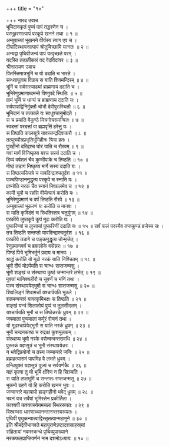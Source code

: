 +++
title = "१०"

+++
नारद उवाच  
भूमिदानकृतं पुण्यं पापं तद्धरणेन च ।  
परभूहरणात्पापं परकूपे खनने तथा ॥ १ ॥  
अम्बुवाच्यां भूखनने वीर्यस्य त्याग एव च ।  
दीपादिस्थापनात्पापं श्रोतुमिच्छामि यत्नतः ॥ २ ॥  
अन्यद्वा पृथिवीजन्यं पापं यत्पृच्छते परम् ।  
यदस्ति तत्प्रतीकारं वद वेदविदांवर ॥ ३ ॥  
श्रीनारायण उवाच  
वितस्तिमात्रभूमिं च यो ददाति च भारते ।  
सन्ध्यापूताय विप्राय स याति शिवमन्दिरम् ॥ ४ ॥  
भूमिं च सर्वसस्याढ्यां ब्राह्मणाय ददाति च ।  
भूमिरेणुप्रमाणाब्दमन्ते विष्णुपदे स्थितिः ॥ ५ ॥  
ग्रामं भूमिं च धान्यं च ब्राह्मणाय ददाति यः ।  
सर्वपापाद्विनिर्मुक्तौ चोभौ देवीपुरःस्थितौ ॥ ६ ॥  
भूमिदानं च तत्काले यः साधुश्चानुमोदते ।  
स च प्रयाति वैकुण्ठे मित्रगोत्रसमन्वितः ॥ ७ ॥  
स्वदत्तां परदत्तां वा ब्रह्मवृत्तिं हरेत्तु यः ।  
स तिष्ठति कालसूत्रे यावच्चन्द्रदिवाकरौ ॥ ८ ॥  
तत्युत्रपौत्रप्रभृतिर्भूमिहीनः श्रिया हतः ।  
पुत्रहीनो दरिद्रश्च घोरं याति च रौरवम् ॥ ९ ॥  
गवां मार्गं विनिष्कृष्य यश्च सस्यं ददाति च ।  
दिव्यं वर्षशतं चैव कुम्भीपाके च तिष्ठति ॥ १० ॥  
गोष्ठं तडागं निष्कृष्य मार्गे सस्यं ददाति यः ।  
स तिष्ठत्यसिपत्रे च यावदिन्द्राश्चतुर्दश ॥ ११ ॥  
पञ्चपिण्डाननुद्धृत्य परकूपे च स्नाति यः ।  
प्राप्नोति नरकं चैव स्नानं निष्फलमेव च ॥ १२ ॥  
कामी भूमौ च रहसि वीर्यत्यागं करोति यः ।  
भूमिरेणुप्रमाणं च वर्षं तिष्ठति रौरवे ॥ १३ ॥  
अम्बुवाच्यां भूकरणं यः करोति च मानवः ।  
स याति कृमिदंशं च स्थितिस्तत्र चतुर्युगम् ॥ १४ ॥  
परकीये लुप्तकूपे कूपं मूढः करोति यः ।  
पुष्करिण्यां च लुप्तायां पुष्करिणीं ददाति यः ॥ १५ ॥
सर्वं फलं परस्यैव तप्तकुण्डं व्रजेच्च सः ।  
तत्र तिष्ठति सन्तप्तो यावदिन्द्राश्चतुर्दश ॥ १६ ॥  
परकीये तडागे च पङ्‌कमुद्धृत्य चोन्मृजेत् ।  
रेणुप्रमाणवर्षं च ब्रह्मलोके वसेन्नरः ॥ १७ ॥  
पिण्डं पित्रे भूमिभर्तुर्न प्रदाय च मानवः ।  
श्राद्धं करोति यो मूढो नरकं याति निश्चितम् ॥ १८ ॥  
भूमौ दीपं योऽर्पयति स चान्धः सप्तजन्मसु ।  
भूमौ शङ्‌खं च संस्थाप्य कुष्ठं जन्मान्तरे लभेत् ॥ १९ ॥  
मुक्तां माणिक्यहीरौ च सुवर्णं च मणिं तथा ।  
पञ्च संस्थापयेद्‌भूमौ स चान्धः सप्तजन्मसु ॥ २० ॥  
शिवलिङ्‌गं शिवामर्चां यश्चार्पयति भूतले ।  
शतमन्वन्तरं यावत्कृमिभक्षः स तिष्ठति ॥ २१ ॥  
शङ्‌खं यन्त्रं शिलातोयं पुष्पं च तुलसीदलम् ।  
यश्चार्पयति भूमौ च स तिष्ठेन्नरके ध्रुवम् ॥ २२ ॥  
जपमालां पुष्पमालां कर्पूरं रोचनं तथा ।  
यो मूढश्चार्पयेद्‌भूमौ स याति नरकं ध्रुवम् ॥ २३ ॥  
भूमौ चन्दनकाष्ठं च रुद्राक्षं कुशमूलकम् ।  
संस्थाप्य भूमौ नरके वसेन्मन्वन्तरावधि ॥ २४ ॥  
पुस्तकं यज्ञसूत्रं च भूमौ संस्थापयेन्नरः ।  
न भवेद्विप्रयोनौ च तस्य जन्मान्तरे जनिः ॥ २५ ॥  
ब्रह्महत्यासमं पापमिह वै लभते ध्रुवम् ।  
ग्रन्धियुक्तं यज्ञसूत्रं पूज्यं च सर्ववर्णकैः ॥ २६ ॥  
यज्ञं कृत्वा तु यो भूमिं क्षीरेण न हि सिञ्चति ।  
स याति तप्तभूमिं च सन्तप्तः सप्तजन्मसु ॥ २७ ॥  
भूकम्पे ग्रहणे यो हि करोति खननं भुवः ।  
जन्मान्तरे महापापो ह्यङ्‌गहीनो भवेद्‌ ध्रुवम् ॥ २८ ॥  
भवनं यत्र सर्वेषां भूमिस्तेन प्रकीर्तिता ।  
काश्यपी कश्यपस्येयमचला स्थिररूपतः ॥ २९ ॥  
विश्वम्भरा धारणाच्चानन्तानन्तस्वरूपतः ।  
पृथिवी पृथुकन्यात्वाद्विस्तृतत्वान्महामुने ॥ ३० ॥  
इति श्रीमद्देवीभागवते महापुराणेऽष्टादशसाहस्र्यां  
संहितायां नवमस्कन्धे पृथिव्युपाख्याने  
नरकफलप्राप्तिवर्णनं नाम दशमोऽध्यायः ॥ १० ॥
